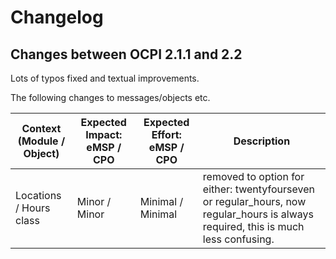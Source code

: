 # Changelog

## Changes between OCPI 2.1.1 and 2.2

Lots of typos fixed and textual improvements.

The following changes to messages/objects etc.

<div><!-- ------------------------------------------------------------------------------------------------------------------------------------------------------------------------------------------------ --></div>

| Context (Module / Object)              | Expected Impact: eMSP / CPO | Expected Effort: eMSP / CPO | Description                                                                         
|----------------------------------------|-----------------------------|-----------------------------|------------------------------------------------------------------------------------|
| Locations / Hours class                | Minor / Minor               | Minimal / Minimal           | removed to option for either: twentyfourseven or regular_hours, now regular_hours is always required, this is much less confusing. |
<div><!-- ------------------------------------------------------------------------------------------------------------------------------------------------------------------------------------------------ --></div>

